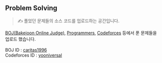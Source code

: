 ## Problem Solving
> ✍️ 풀었던 문제들의 소스 코드를 업로드하는 공간입니다.

[BOJ(Bakejoon Online Judge)](https://www.acmicpc.net/), [Programmers](https://programmers.co.kr/learn/challenges), [Codeforces](https://codeforces.com/) 등에서 푼 문제들을 업로드 했습니다.<br>
<br>
BOJ ID : [caritas1996](https://www.acmicpc.net/user/caritas1996)<br>
Codeforces ID : [yooniversal](https://codeforces.com/profile/yooniversal)<br>
